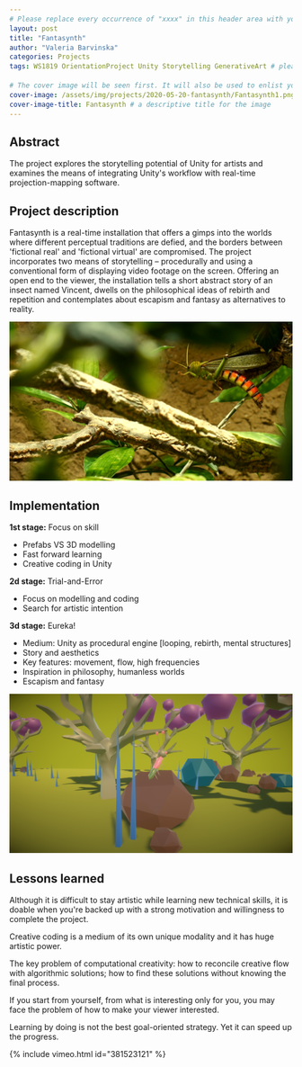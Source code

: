 ```yaml
---
# Please replace every occurrence of "xxxx" in this header area with your personal information.
layout: post
title: "Fantasynth"
author: "Valeria Barvinska"
categories: Projects
tags: WS1819 OrientationProject Unity Storytelling GenerativeArt # please add suitable tags — separated by a space — the number of tags is not limited

# The cover image will be seen first. It will also be used to enlist your project amonst others.
cover-image: /assets/img/projects/2020-05-20-fantasynth/Fantasynth1.png # choose your desired image file format — must be supported by web browsers — only one
cover-image-title: Fantasynth # a descriptive title for the image
---
```


## Abstract

The project explores the storytelling potential of Unity for artists and examines the means of integrating Unity's workflow with real-time projection-mapping software.

## Project description

Fantasynth is a real-time installation that offers a gimps into the worlds where different perceptual traditions are defied, and the borders between 'fictional real' and 'fictional virtual' are compromised. 
The project incorporates two means of storytelling – procedurally and using a conventional form of displaying video footage on the screen. Offering an open end to the viewer, the installation tells a short abstract story of an insect named Vincent, dwells on the philosophical ideas of rebirth and repetition and contemplates about escapism and fantasy as alternatives to reality.

![Fantasynth](/assets/img/projects/2020-05-20-fantasynth/Fantasynth3.png)

## Implementation

**1st stage:** Focus on skill

* Prefabs VS 3D modelling
* Fast forward learning
* Creative coding in Unity

**2d stage:** Trial-and-Error

* Focus on modelling and coding
* Search for artistic intention

**3d stage:** Eureka!
* Medium: Unity as procedural engine [looping, rebirth, mental structures]
* Story and aesthetics
* Key features: movement, flow, high frequencies
* Inspiration in philosophy, humanless worlds
* Escapism and fantasy

![Fantasynth](/assets/img/projects/2020-05-20-fantasynth/Fantasynth2.png)

## Lessons learned

Although it is difficult to stay artistic while learning new technical skills, it is doable when you're backed up with a strong motivation and willingness to complete the project. 

Creative coding is a medium of its own unique modality and it has huge artistic power.

The key problem of computational creativity: how to reconcile creative flow with algorithmic solutions; how to find these solutions without knowing the final process.

If you start from yourself, from what is interesting only for you, you may face the problem of how to make your viewer interested.

Learning by doing is not the best goal-oriented strategy. Yet it can speed up the progress. 

{% include vimeo.html id="381523121" %}
